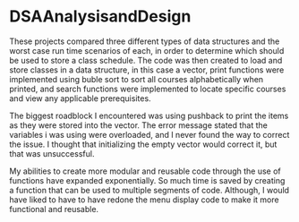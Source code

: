 # DSAAnalysisandDesign

These projects compared three different types of data structures and the worst case run time scenarios of each, in order to determine which should be used to store a class schedule. The code was then created to load and store classes in a data structure, in this case a vector, print functions were implemented using buble sort to sort all courses alphabetically when printed, and search functions were implemented to locate specific courses and view any applicable prerequisites. 

The biggest roadblock I encountered was using pushback to print the items as they were stored into the vector. The error message stated that the variables i was using were overloaded, and I never found the way to correct the issue. I thought that initializing the empty vector would correct it, but that was unsuccessful. 

My abilities to create more modular and reusable code through the use of functions have expanded exponentially. So much time is saved by creating a function that can be used to multiple segments of code. Although, I would have liked to have to have redone the menu display code to make it more functional and reusable.
